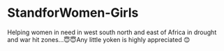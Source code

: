 # StandforWomen-Girls
Helping women in need in west south north and east of Africa in drought and war hit zones...😇😇Any little yoken is highly appreciated 😊
